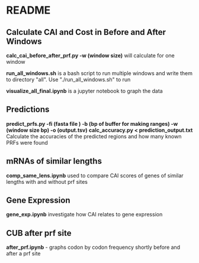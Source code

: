# README
## Calculate CAI and Cost in Before and After Windows
**calc_cai_before_after_prf.py -w (window size)**  will calculate for one window

**run_all_windows.sh** is a bash script to run multiple windows and write them to directory "all". Use "./run_all_windows.sh" to run 

**visualize_all_final.ipynb** is a jupyter notebook to graph the data

## Predictions

**predict_prfs.py -fi (fasta file ) -b (bp of buffer for making ranges) -w (window size bp) -o (output.tsv)**
**calc_accuracy.py < prediction_output.txt** Calculate the accuracies of the predicted regions and how many known PRFs were found

## mRNAs of similar lengths 
**comp_same_lens.ipynb** used to compare CAI scores of genes of similar lengths with and without prf sites

## Gene Expression

**gene_exp.ipynb** investigate how CAI relates to gene expression  

## CUB after prf site
**after_prf.ipynb** - graphs codon by codon frequency shortly before and after a prf site
